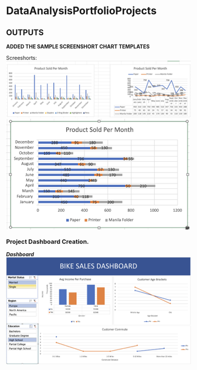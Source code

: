 # DataAnalysisPortfolioProjects

## OUTPUTS 
**ADDED THE SAMPLE SCREENSHORT CHART TEMPLATES**

Screeshorts:
![Screenshort1](https://github.com/Rahulr143/DataAnalysisPortfolioProjects/blob/master/chart%20templates.png)
<img src="https://github.com/Rahulr143/DataAnalysisPortfolioProjects/blob/master/chart2.png" alt="Your Screenshot" width="500" align="Center"/>

### Project Dashboard Creation.
***Dashboard***
![Screenshort2](https://github.com/Rahulr143/DataAnalysisPortfolioProjects/blob/master/Dashboard.png)



